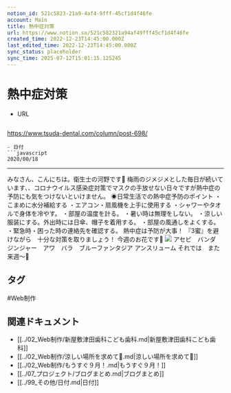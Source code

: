 ```yaml
---
notion_id: 521c5823-21a9-4af4-9fff-45cf1d4f46fe
account: Main
title: 熱中症対策
url: https://www.notion.so/521c582321a94af49fff45cf1d4f46fe
created_time: 2022-12-23T14:45:00.000Z
last_edited_time: 2022-12-23T14:45:00.000Z
sync_status: placeholder
sync_time: 2025-07-12T15:01:15.125245
---
```

# 熱中症対策

- URL
  ```javascript
https://www.tsuda-dental.com/column/post-698/
  ```
- 日付
  ```javascript
2020/00/18
  ```
---
みなさん、こんにちは。衛生士の河野です🤗
梅雨のジメジメとした毎日が続いています、、コロナウイルス感染症対策でマスクの手放せない日々ですが熱中症の予防にも気をつけないといけません。
◉日常生活での熱中症予防のポイント
・こまめに水分補給する
・エアコン・扇風機を上手に使用する
・シャワーやタオルで身体を冷やす。
・部屋の温度を計る。
・暑い時は無理をしない。
・涼しい服装にする。外出時には日傘、帽子を着用する。
・部屋の風通しをよくする。
・緊急時・困った時の連絡先を確認する。
熱中症は予防が大事！
『3蜜』を避けながら　十分な対策を取りましょう！
今週のお花です🌼
![](https://www.tsuda-dental.com/column/_data/contribute/images/698_1_18.jpg)
アセビ　バンダ　ジンジャー　アワ　バラ　ブルーファンタジア
アンスリューム
それでは　また来週〜🌺

## タグ

#Web制作 

## 関連ドキュメント

- [[../02_Web制作/新屋敷津田歯科こども歯科.md|新屋敷津田歯科こども歯科]]
- [[../02_Web制作/涼しい場所を求めて🍃.md|涼しい場所を求めて🍃]]
- [[../02_Web制作/もうすぐ９月！.md|もうすぐ９月！]]
- [[../07_プロジェクト/ブログまとめ.md|ブログまとめ]]
- [[../99_その他/日付.md|日付]]
